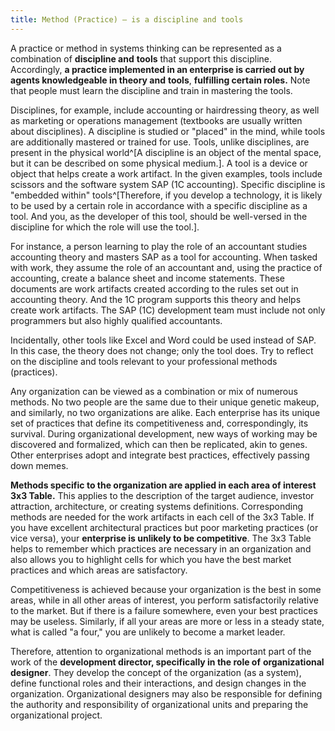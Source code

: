 ```yaml
---
title: Method (Practice) – is a discipline and tools
---
```


A practice or method in systems thinking can be represented as a combination of **discipline and** **tools** that support this discipline. Accordingly, **a practice implemented in an enterprise is carried out by agents knowledgeable in theory and** **tools**, **fulfilling certain roles.** Note that people must learn the discipline and train in mastering the tools.

Disciplines, for example, include accounting or hairdressing theory, as well as marketing or operations management (textbooks are usually written about disciplines). A discipline is studied or "placed" in the mind, while tools are additionally mastered or trained for use. Tools, unlike disciplines, are present in the physical world^[A discipline is an object of the mental space, but it can be described on some physical medium.]. A tool is a device or object that helps create a work artifact. In the given examples, tools include scissors and the software system SAP (1C accounting). Specific discipline is "embedded within" tools^[Therefore, if you develop a technology, it is likely to be used by a certain role in accordance with a specific discipline as a tool. And you, as the developer of this tool, should be well-versed in the discipline for which the role will use the tool.].

For instance, a person learning to play the role of an accountant studies accounting theory and masters SAP as a tool for accounting. When tasked with work, they assume the role of an accountant and, using the practice of accounting, create a balance sheet and income statements. These documents are work artifacts created according to the rules set out in accounting theory. And the 1C program supports this theory and helps create work artifacts. The SAP (1C) development team must include not only programmers but also highly qualified accountants.

Incidentally, other tools like Excel and Word could be used instead of SAP. In this case, the theory does not change; only the tool does. Try to reflect on the discipline and tools relevant to your professional methods (practices).

Any organization can be viewed as a combination or mix of numerous methods. No two people are the same due to their unique genetic makeup, and similarly, no two organizations are alike. Each enterprise has its unique set of practices that define its competitiveness and, correspondingly, its survival. During organizational development, new ways of working may be discovered and formalized, which can then be replicated, akin to genes. Other enterprises adopt and integrate best practices, effectively passing down memes.

**Methods specific to the organization are applied in each area of interest** **3x3 Table.** This applies to the description of the target audience, investor attraction, architecture, or creating systems definitions. Corresponding methods are needed for the work artifacts in each cell of the 3x3 Table. If you have excellent architectural practices but poor marketing practices (or vice versa), your **enterprise is unlikely to be competitive**. The 3x3 Table helps to remember which practices are necessary in an organization and also allows you to highlight cells for which you have the best market practices and which areas are satisfactory.

Competitiveness is achieved because your organization is the best in some areas, while in all other areas of interest, you perform satisfactorily relative to the market. But if there is a failure somewhere, even your best practices may be useless. Similarly, if all your areas are more or less in a steady state, what is called "a four," you are unlikely to become a market leader.

Therefore, attention to organizational methods is an important part of the work of the **development director, specifically in the role of** **organizational designer**. They develop the concept of the organization (as a system), define functional roles and their interactions, and design changes in the organization. Organizational designers may also be responsible for defining the authority and responsibility of organizational units and preparing the organizational project.